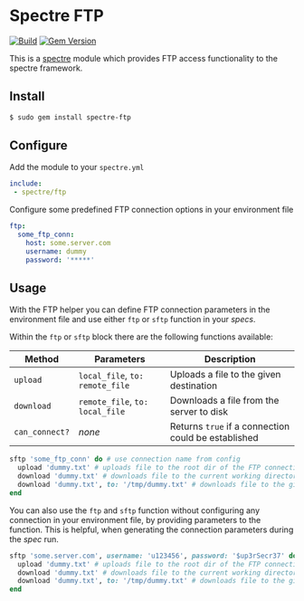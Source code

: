 # Spectre FTP

[![Build](https://github.com/ionos-spectre/spectre-ftp/actions/workflows/build.yml/badge.svg)](https://github.com/ionos-spectre/spectre-ftp/actions/workflows/build.yml)
[![Gem Version](https://badge.fury.io/rb/spectre-ftp.svg)](https://badge.fury.io/rb/spectre-ftp)

This is a [spectre](https://github.com/ionos-spectre/spectre-core) module which provides FTP access functionality to the spectre framework.


## Install

```bash
$ sudo gem install spectre-ftp
```


## Configure

Add the module to your `spectre.yml`

```yml
include:
 - spectre/ftp
```

Configure some predefined FTP connection options in your environment file

```yml
ftp:
  some_ftp_conn:
    host: some.server.com
    username: dummy
    password: '*****'
```


## Usage

With the FTP helper you can define FTP connection parameters in the environment file and use either `ftp` or `sftp` function in your *specs*.

Within the `ftp` or `sftp` block there are the following functions available:

| Method | Parameters | Description |
| -------| ---------- | ----------- |
| `upload` | `local_file`, `to: remote_file` | Uploads a file to the given destination |
| `download` | `remote_file`, `to: local_file` | Downloads a file from the server to disk |
| `can_connect?` | _none_ | Returns `true` if a connection could be established |


```ruby
sftp 'some_ftp_conn' do # use connection name from config
  upload 'dummy.txt' # uploads file to the root dir of the FTP connection
  download 'dummy.txt' # downloads file to the current working directory
  download 'dummy.txt', to: '/tmp/dummy.txt' # downloads file to the given destination
end
```

You can also use the `ftp` and `sftp` function without configuring any connection in your environment file, by providing parameters to the function.
This is helpful, when generating the connection parameters during the *spec* run.

```ruby
sftp 'some.server.com', username: 'u123456', password: '$up3rSecr37' do # use connection name from config
  upload 'dummy.txt' # uploads file to the root dir of the FTP connection
  download 'dummy.txt' # downloads file to the current working directory
  download 'dummy.txt', to: '/tmp/dummy.txt' # downloads file to the given destination
end
```
